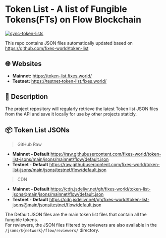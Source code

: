 # Token List - A list of Fungible Tokens(FTs) on Flow Blockchain

[![sync-token-lists](https://github.com/fixes-world/token-list-jsons/actions/workflows/sync-lists.yml/badge.svg)](https://github.com/fixes-world/token-list-jsons/actions/workflows/sync-lists.yml)

This repo contains JSON files automatically updated based on <https://github.com/fixes-world/token-list>

## 🌐 Websites

- **Mainnet:** <https://token-list.fixes.world/>
- **Testnet:** <https://testnet-token-list.fixes.world/>  

## 📄 Description

The project repository will regularly retrieve the latest Token list JSON files from the API and save it locally for use by other projects staticly.

## 📦 Token List JSONs

> GitHub Raw

- **Mainnet - Default** <https://raw.githubusercontent.com/fixes-world/token-list-jsons/main/jsons/mainnet/flow/default.json>
- **Testnet - Default** <https://raw.githubusercontent.com/fixes-world/token-list-jsons/main/jsons/testnet/flow/default.json>
<!-- - **Previewnet - Default** <https://raw.githubusercontent.com/fixes-world/token-list-jsons/main/jsons/previewnet/flow/default.json> -->

> CDN

- **Mainnet - Default** <https://cdn.jsdelivr.net/gh/fixes-world/token-list-jsons@main/jsons/mainnet/flow/default.json>
- **Testnet - Default** <https://cdn.jsdelivr.net/gh/fixes-world/token-list-jsons@main/jsons/testnet/flow/default.json>
<!-- - **Previewnet - Default** <https://cdn.jsdelivr.net/gh/fixes-world/token-list-jsons@main/jsons/previewnet/flow/default.json> -->

The Default JSON files are the main token list files that contain all the fungible tokens.  
For reviewers, the JSON files filtered by reviewers are also available in the `/jsons/${network}/flow/reviewers/` directory.
